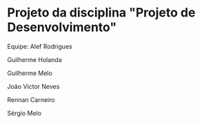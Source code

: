 # Projeto da disciplina "Projeto de Desenvolvimento"


Equipe:
Alef Rodrigues

Guilherme Holanda

Guilherme Melo

João Victor Neves

Rennan Carneiro

Sérgio Melo

